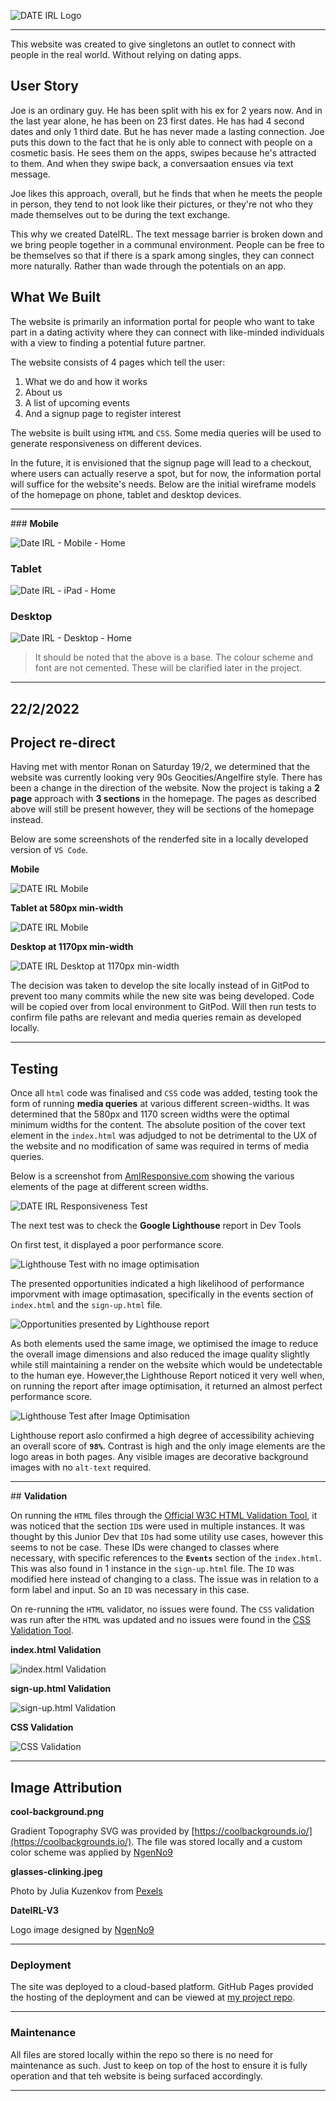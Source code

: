 
![DATE IRL Logo](/assets/images/DateIRL-V2.png)

---

This website was created to give singletons an outlet to connect with people in the real world. Without relying on dating apps.

## User Story

Joe is an ordinary guy. He has been split with his ex for 2 years now. And in the last year alone, he has been on 23 first dates. He has had 4 second dates and only 1 third date. But he has never made a lasting connection. Joe puts this down to the fact that he is only able to connect with people on a cosmetic basis. He sees them on the apps, swipes because he's attracted to them. And when they swipe back, a conversaation ensues via text message.

Joe likes this approach, overall, but he finds that when he meets the people in person, they tend to not look like their pictures, or they're not who they made themselves out to be during the text exchange. 

This why we created DateIRL. The text message barrier is broken down and we bring people together in a communal environment. People can be free to be themselves so that if there is a spark among singles, they can connect more naturally. Rather than wade through the potentials on an app.

## What We Built

The website is primarily an information portal for people who want to take part in a dating activity where they can connect with like-minded individuals with a view to finding a potential future partner.

The website consists of 4 pages which tell the user:

1. What we do and how it works
2. About us
3. A list of upcoming events
4. And a signup page to register interest

The website is built using `HTML` and `CSS`. Some media queries will be used to generate responsiveness on different devices.

In the future, it is envisioned that the signup page will lead to a checkout, where users can actually reserve a spot, but for now, the information portal will suffice for the website's needs. Below are the initial wireframe models of the homepage on phone, tablet and desktop devices.

---

### **Mobile**


![Date IRL - Mobile - Home](https://user-images.githubusercontent.com/99017752/154042180-7859a7b2-a686-4c2c-b366-4b4364e4b39b.png)

### **Tablet**

![Date IRL - iPad - Home](https://user-images.githubusercontent.com/99017752/154042678-9765835f-6c45-4834-9180-7319a5036a81.png)

### **Desktop**

![Date IRL - Desktop - Home](https://user-images.githubusercontent.com/99017752/154042744-dadc679f-563a-49a6-bf29-91f20b644571.png)

>It should be noted that the above is a base. The colour scheme and font are not cemented. These will be clarified later in the project.

---

## **22/2/2022**

## **Project re-direct**

Having met with mentor Ronan on Saturday 19/2, we determined that the website was currently looking very 90s Geocities/Angelfire style. There has been a change in the direction of the website. Now the project is taking a **2 page** approach with **3 sections** in the homepage. The pages as described above will still be present however, they will be sections of the homepage instead.

Below are some screenshots of the renderfed site in a locally developed version of `VS Code`.

**Mobile**

![DATE IRL Mobile](/assets/images/mobile.png)

**Tablet at 580px min-width**

![DATE IRL Mobile](/assets/images/min-width-580px.png)

**Desktop at 1170px min-width**

![DATE IRL Desktop at 1170px min-width](/assets/images/min-width-1170px.png)

The decision was taken to develop the site locally instead of in GitPod to prevent too many commits while the new site was being developed. Code will be copied over from local environment to GitPod. Will then run tests to confirm file paths are relevant and media queries remain as developed locally.

---

## **Testing**

Once all `html` code was finalised and `CSS` code was added, testing took the form of running **media queries** at various different screen-widths. It was determined that the 580px and 1170 screen widths were the optimal minimum widths for the content. The absolute position of the cover text element in the `index.html` was adjudged to not be detrimental to the UX of the website and no modification of same was required in terms of media queries.

Below is a screenshot from [AmIResponsive.com](http://ami.responsivedesign.is/) showing the various elements of the page at different screen widths.

![DATE IRL Responsiveness Test](/assets/images/responsiveness.png)

The next test was to check the **Google Lighthouse** report in Dev Tools

On first test, it displayed a poor performance score. 

![Lighthouse Test with no image optimisation](/assets/images/lighthouse-test-before-image-optimisation.png)

The presented opportunities indicated a high likelihood of performance imporvment with image optimasation, specifically in the events section of `index.html` and the `sign-up.html` file. 

![Opportunities presented by Lighthouse report](/assets/images/Opportunities.png)

As both elements used the same image, we optimised the image to reduce the overall image dimensions and also reduced the image quality slightly while still maintaining a render on the website which would be undetectable to the human eye. However,the Lighthouse Report noticed it very well when, on running the report after image optimisation, it returned an almost perfect performance score.

![Lighthouse Test after Image Optimisation](/assets/images/lighthouse-test-after-image-optimisation.png)

Lighthouse report aslo confirmed a high degree of accessibility achieving an overall score of **`98%`**. Contrast is high and the only image elements are the logo areas in both pages. Any visible images are decorative background images with no `alt-text` required.

---

## **Validation**

On running the `HTML` files through the [Official W3C HTML Validation Tool](https://validator.w3.org/), it was noticed that the section `ID`s were used in multiple instances. It was thought by this Junior Dev that `ID`s had some utility use cases, however this seems to not be case. These IDs were changed to classes where necessary, with specific references to the **`Events`** section of the `index.html`. This was also found in 1 instance in the `sign-up.html` file. The `ID` was modified here instead of changing to a class. The issue was in relation to a form label and input. So an `ID` was necessary in this case.

On re-running the `HTML` validator, no issues were found. The `CSS` validation was run after the `HTML` was updated and no issues were found in the [CSS Validation Tool](https://jigsaw.w3.org/css-validator/).

**index.html Validation**

![index.html Validation](/assets/images/index.html-validation-confirmation.png)

**sign-up.html Validation**

![sign-up.html Validation](/assets/images/sign-up.html-validation-confirmation.png)

**CSS Validation**

![CSS Validation](/assets/images/CSS-validation-confirmation.png)

---

## **Image Attribution**

**cool-background.png** 

Gradient Topography SVG was provided by [https://coolbackgrounds.io/](https://coolbackgrounds.io/). The file was stored locally and a custom color scheme was applied by [NgenNo9](https://github.com/NgenNo9)

**glasses-clinking.jpeg**

Photo by Julia Kuzenkov from [Pexels](https://www.pexels.com/photo/people-having-a-toast-1974594/)

**DateIRL-V3**

Logo image designed by [NgenNo9](https://github.com/NgenNo9)

---

### **Deployment**

The site was deployed to a cloud-based platform. GitHub Pages provided the hosting of the deployment and can be viewed at [my project repo](https://ngenno9.github.io/project-1-DateIRL/).

---

### **Maintenance**

All files are stored locally within the repo so there is no need for maintenance as such. Just to keep on top of the host to ensure it is fully operation and that teh website is being surfaced accordingly.

---
